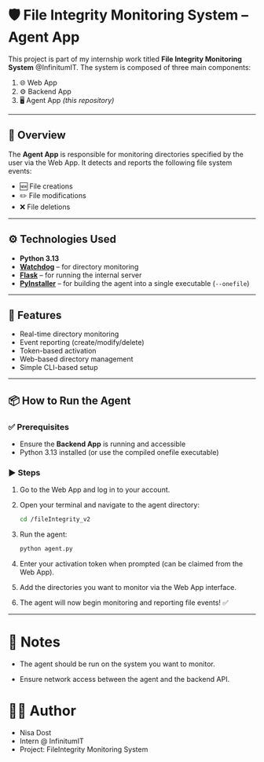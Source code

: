# 🛡️ File Integrity Monitoring System – Agent App

This project is part of my internship work titled **File Integrity Monitoring System** @InfinitumIT. The system is composed of three main components:

1. 🌐 Web App  
2. ⚙️ Backend App  
3. 🖥️ Agent App *(this repository)*

---

## 📌 Overview

The **Agent App** is responsible for monitoring directories specified by the user via the Web App. It detects and reports the following file system events:

- 🆕 File creations  
- ✏️ File modifications  
- ❌ File deletions  

---

## ⚙️ Technologies Used

- **Python 3.13**
- **[Watchdog](https://pypi.org/project/watchdog/)** – for directory monitoring
- **[Flask](https://flask.palletsprojects.com/)** – for running the internal server
- **[PyInstaller](https://pyinstaller.org/)** – for building the agent into a single executable (`--onefile`)

---

## 🚀 Features

- Real-time directory monitoring
- Event reporting (create/modify/delete)
- Token-based activation
- Web-based directory management
- Simple CLI-based setup

---

## 📦 How to Run the Agent

### ✅ Prerequisites

- Ensure the **Backend App** is running and accessible
- Python 3.13 installed (or use the compiled onefile executable)

### ▶️ Steps

1. Go to the Web App and log in to your account.
2. Open your terminal and navigate to the agent directory:
   ```bash
   cd /fileIntegrity_v2
3. Run the agent:

    ```bash
    python agent.py
4. Enter your activation token when prompted (can be claimed from the Web App).

5. Add the directories you want to monitor via the Web App interface.

6. The agent will now begin monitoring and reporting file events! ✅ 

---

# 📝 Notes
- The agent should be run on the system you want to monitor.

- Ensure network access between the agent and the backend API.

# 👨‍💻 Author
- Nisa Dost
- Intern @ InfinitumIT
- Project: FileIntegrity Monitoring System